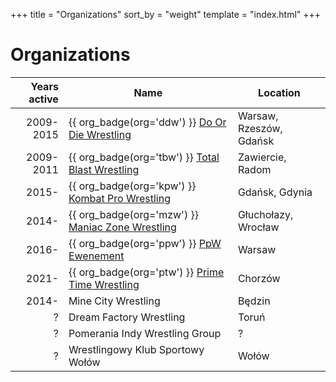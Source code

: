 +++
title = "Organizations"
sort_by = "weight"
template = "index.html"
+++

# Organizations

| Years active | Name | Location |
|--:|---|---|
| 2009-2015 | {{ org_badge(org='ddw') }} [Do Or Die Wrestling](@/o/ddw.md) | Warsaw, Rzeszów, Gdańsk |
| 2009-2011 | {{ org_badge(org='tbw') }} [Total Blast Wrestling](@/o/tbw.md) | Zawiercie, Radom |
| 2015- | {{ org_badge(org='kpw') }} [Kombat Pro Wrestling](@/o/kpw.md) | Gdańsk, Gdynia |
| 2014- | {{ org_badge(org='mzw') }} [Maniac Zone Wrestling](@/o/mzw.md) | Głuchołazy, Wrocław |
| 2016- | {{ org_badge(org='ppw') }} [PpW Ewenement](@/o/ppw.md) | Warsaw |
| 2021- | {{ org_badge(org='ptw') }} [Prime Time Wrestling](@/o/ptw.md) | Chorzów |
| 2014- | Mine City Wrestling | Będzin |
| ? | Dream Factory Wrestling | Toruń |
| ? | Pomerania Indy Wrestling Group | ? |
| ? | Wrestlingowy Klub Sportowy Wołów | Wołów |
